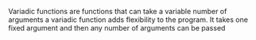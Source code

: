 Variadic functions are functions that can take a variable number of arguments
a variadic function adds flexibility to the program. 
It takes one fixed argument and then any number of arguments can be passed
